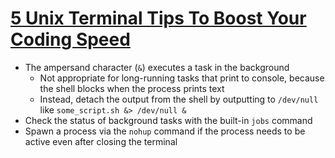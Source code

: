 # [5 Unix Terminal Tips To Boost Your Coding Speed](https://betterprogramming.pub/5-unix-terminal-tips-to-boost-your-coding-speed-c85f880606ed)

* The ampersand character (`&`) executes a task in the background
  * Not appropriate for long-running tasks that print to console, because the shell blocks when the process prints text
  * Instead, detach the output from the shell by outputting to `/dev/null` like `some_script.sh &> /dev/null &`
* Check the status of background tasks with the built-in `jobs` command
* Spawn a process via the `nohup` command if the process needs to be active even after closing the terminal
